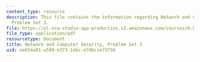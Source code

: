 ```yaml
---
content_type: resource
description: This file contains the information regarding Network and Computer Security,
  Problem Set 3.
file: https://ol-ocw-studio-app-production.s3.amazonaws.com/courses/6-857-network-and-computer-security-spring-2014/ee654a81a599e3731abce7dbcce73756_MIT6_857S14_ps3.pdf
file_type: application/pdf
resourcetype: Document
title: Network and Computer Security, Problem Set 3
uid: ee654a81-a599-e373-1abc-e7dbcce73756
---
```

